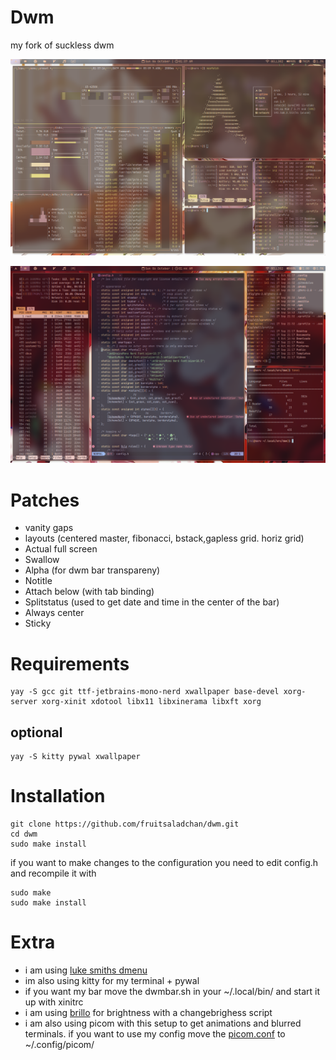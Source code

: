 # Dwm
my fork of suckless dwm

![img1](assets/dwm1.png)


![img2](assets/dwm2.png)



# Patches
- vanity gaps
- layouts (centered master, fibonacci, bstack,gapless grid. horiz grid)
- Actual full screen
- Swallow
- Alpha (for dwm bar transpareny)
- Notitle
- Attach below (with tab binding)
- Splitstatus (used to get date and time in the center of the bar)
- Always center
- Sticky

# Requirements

```
yay -S gcc git ttf-jetbrains-mono-nerd xwallpaper base-devel xorg-server xorg-xinit xdotool libx11 libxinerama libxft xorg 
```

## optional
```
yay -S kitty pywal xwallpaper
```

# Installation

```
git clone https://github.com/fruitsaladchan/dwm.git
cd dwm
sudo make install
```
if you want to make changes to the configuration you need to edit config.h and recompile it with 

```
sudo make
sudo make install
```

# Extra

- i am using [luke smiths dmenu](https://github.com/LukeSmithxyz/dmenu)
- im also using kitty for my terminal + pywal
- if you want my bar move the dwmbar.sh in your ~/.local/bin/ and start it up with xinitrc
- i am using [brillo](https://github.com/CameronNemo/brillo) for brightness with a changebrighess script 
- i am also using picom with this setup to get animations and blurred terminals. if you want to use my config move the [picom.conf](https://github.com/fruitsaladchan/dwm/blob/7f8b67d6ca94f382b02d17053103163ee7562e52/config/picom.conf) to ~/.config/picom/
